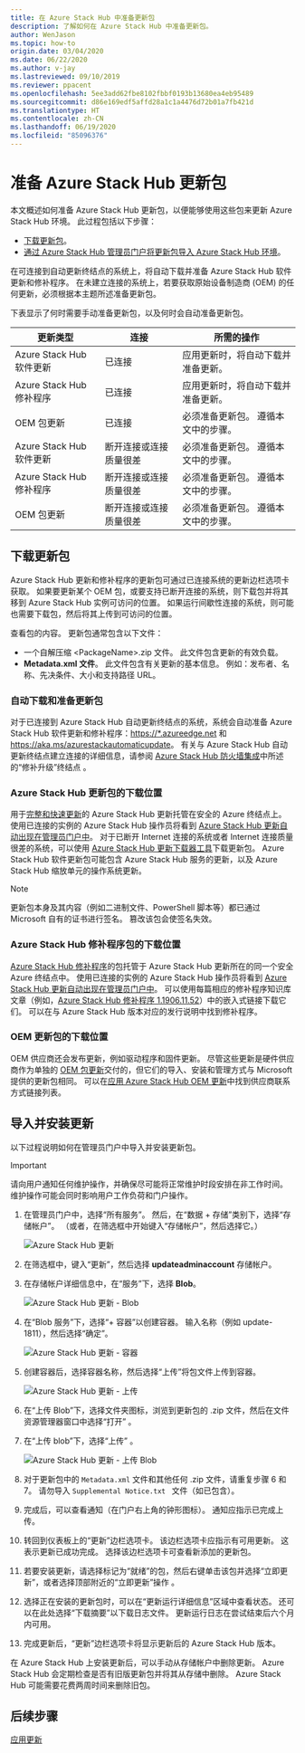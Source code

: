 ```yaml
---
title: 在 Azure Stack Hub 中准备更新包
description: 了解如何在 Azure Stack Hub 中准备更新包。
author: WenJason
ms.topic: how-to
origin.date: 03/04/2020
ms.date: 06/22/2020
ms.author: v-jay
ms.lastreviewed: 09/10/2019
ms.reviewer: ppacent
ms.openlocfilehash: 5ee3add62fbe8102fbbf0193b13680ea4eb95489
ms.sourcegitcommit: d86e169edf5affd28a1c1a4476d72b01a7fb421d
ms.translationtype: HT
ms.contentlocale: zh-CN
ms.lasthandoff: 06/19/2020
ms.locfileid: "85096376"
---
```

# <a name="prepare-an-azure-stack-hub-update-package"></a>准备 Azure Stack Hub 更新包

本文概述如何准备 Azure Stack Hub 更新包，以便能够使用这些包来更新 Azure Stack Hub 环境。 此过程包括以下步骤：

- [下载更新包](#download-the-update-package)。
- [通过 Azure Stack Hub 管理员门户将更新包导入 Azure Stack Hub 环境](#import-and-install-updates)。

在可连接到自动更新终结点的系统上，将自动下载并准备 Azure Stack Hub 软件更新和修补程序。 在未建立连接的系统上，若要获取原始设备制造商 (OEM) 的任何更新，必须根据本主题所述准备更新包。  

下表显示了何时需要手动准备更新包，以及何时会自动准备更新包。

| 更新类型 | 连接 | 所需的操作 |
| --- | --- | --- |
| Azure Stack Hub 软件更新 | 已连接 | 应用更新时，将自动下载并准备更新。 |
| Azure Stack Hub 修补程序 | 已连接 | 应用更新时，将自动下载并准备更新。 |
| OEM 包更新 | 已连接 | 必须准备更新包。 遵循本文中的步骤。 |
| Azure Stack Hub 软件更新 | 断开连接或连接质量很差 | 必须准备更新包。 遵循本文中的步骤。 |
| Azure Stack Hub 修补程序 | 断开连接或连接质量很差 | 必须准备更新包。 遵循本文中的步骤。 |
| OEM 包更新 | 断开连接或连接质量很差 | 必须准备更新包。 遵循本文中的步骤。 |

## <a name="download-the-update-package"></a>下载更新包

Azure Stack Hub 更新和修补程序的更新包可通过已连接系统的更新边栏选项卡获取。 如果要更新某个 OEM 包，或要支持已断开连接的系统，则下载包并将其移到 Azure Stack Hub 实例可访问的位置。 如果运行间歇性连接的系统，则可能也需要下载包，然后将其上传到可访问的位置。

查看包的内容。 更新包通常包含以下文件：

- 一个自解压缩 \<PackageName>.zip 文件。 此文件包含更新的有效负载。
- **Metadata.xml 文件**。 此文件包含有关更新的基本信息。 例如：发布者、名称、先决条件、大小和支持路径 URL。

### <a name="automatic-download-and-preparation-for-update-packages"></a>自动下载和准备更新包

对于已连接到 Azure Stack Hub 自动更新终结点的系统，系统会自动准备 Azure Stack Hub 软件更新和修补程序：<https://*.azureedge.net> 和 <https://aka.ms/azurestackautomaticupdate>。 有关与 Azure Stack Hub 自动更新终结点建立连接的详细信息，请参阅 [Azure Stack Hub 防火墙集成](/azure-stack/operator/azure-stack-integrate-endpoints#ports-and-urls-outbound)中所述的“修补升级”终结点 。

### <a name="where-to-download-azure-stack-hub-update-packages"></a>Azure Stack Hub 更新包的下载位置

用于[完整和快速更新](/azure-stack/operator/azure-stack-updates#update-package-types)的 Azure Stack Hub 更新托管在安全的 Azure 终结点上。 使用已连接的实例的 Azure Stack Hub 操作员将看到 [Azure Stack Hub 更新自动出现在管理员门户中](/azure-stack/operator/azure-stack-update-prepare-package#automatic-download-and-preparation-for-update-packages)。 对于已断开 Internet 连接的系统或者 Internet 连接质量很差的系统，可以使用 [Azure Stack Hub 更新下载器工具](https://aka.ms/azurestackupdatedownload)下载更新包。 Azure Stack Hub 软件更新包可能包含 Azure Stack Hub 服务的更新，以及 Azure Stack Hub 缩放单元的操作系统更新。

>[!NOTE]
>更新包本身及其内容（例如二进制文件、PowerShell 脚本等）都已通过 Microsoft 自有的证书进行签名。 篡改该包会使签名失效。

### <a name="where-to-download-azure-stack-hub-hotfix-packages"></a>Azure Stack Hub 修补程序包的下载位置

[Azure Stack Hub 修补程序](/azure-stack/operator/azure-stack-updates#update-package-types)的包托管于 Azure Stack Hub 更新所在的同一个安全 Azure 终结点中。 使用已连接的实例的 Azure Stack Hub 操作员将看到 [Azure Stack Hub 更新自动出现在管理员门户中](/azure-stack/operator/azure-stack-update-prepare-package#automatic-download-and-preparation-for-update-packages)。 可以使用每篇相应的修补程序知识库文章（例如，[Azure Stack Hub 修补程序 1.1906.11.52](https://support.microsoft.com/help/4515650)）中的嵌入式链接下载它们。 可以在与 Azure Stack Hub 版本对应的发行说明中找到修补程序。

### <a name="where-to-download-oem-update-packages"></a>OEM 更新包的下载位置

OEM 供应商还会发布更新，例如驱动程序和固件更新。 尽管这些更新是硬件供应商作为单独的 [OEM 包更新](/azure-stack/operator/azure-stack-updates#update-package-types)交付的，但它们的导入、安装和管理方式与 Microsoft 提供的更新包相同。 可以在[应用 Azure Stack Hub OEM 更新](/azure-stack/operator/azure-stack-update-oem#oem-contact-information)中找到供应商联系方式链接列表。

## <a name="import-and-install-updates"></a>导入并安装更新

以下过程说明如何在管理员门户中导入并安装更新包。

> [!Important]  
> 请向用户通知任何维护操作，并确保尽可能将正常维护时段安排在非工作时间。 维护操作可能会同时影响用户工作负荷和门户操作。

1. 在管理员门户中，选择“所有服务”。 然后，在“数据 + 存储”类别下，选择“存储帐户”。 （或者，在筛选框中开始键入“存储帐户”，然后选择它。）

    ![Azure Stack Hub 更新](./media/azure-stack-update-prepare-package/image1.png) 

2. 在筛选框中，键入“更新”，然后选择 **updateadminaccount** 存储帐户。

3. 在存储帐户详细信息中，在“服务”下，选择 **Blob**。

    ![Azure Stack Hub 更新 - Blob](./media/azure-stack-update-prepare-package/image2.png)

4. 在“Blob 服务”下，选择“+ 容器”以创建容器。  输入名称（例如 update-1811），然后选择“确定”。

    ![Azure Stack Hub 更新 - 容器](./media/azure-stack-update-prepare-package/image3.png)

5. 创建容器后，选择容器名称，然后选择“上传”将包文件上传到容器。

    ![Azure Stack Hub 更新 - 上传](./media/azure-stack-update-prepare-package/image4.png)

6. 在“上传 Blob”下，选择文件夹图标，浏览到更新包的 .zip 文件，然后在文件资源管理器窗口中选择“打开” 。

7. 在“上传 blob”下，选择“上传” 。

    ![Azure Stack Hub 更新 - 上传 Blob](./media/azure-stack-update-prepare-package/image5.png)

8. 对于更新包中的 `Metadata.xml` 文件和其他任何 .zip 文件，请重复步骤 6 和 7。 请勿导入 `Supplemental Notice.txt ` 文件（如已包含）。

9. 完成后，可以查看通知（在门户右上角的钟形图标）。 通知应指示已完成上传。

10. 转回到仪表板上的“更新”边栏选项卡。 该边栏选项卡应指示有可用更新。 这表示更新已成功完成。 选择该边栏选项卡可查看新添加的更新包。

11. 若要安装更新，请选择标记为“就绪”的包，然后右键单击该包并选择“立即更新”，或者选择顶部附近的“立即更新”操作  。

12. 选择正在安装的更新包时，可以在“更新运行详细信息”区域中查看状态。 还可以在此处选择“下载摘要”以下载日志文件。 更新运行日志在尝试结束后六个月内可用。

13. 完成更新后，“更新”边栏选项卡将显示更新后的 Azure Stack Hub 版本。

在 Azure Stack Hub 上安装更新后，可以手动从存储帐户中删除更新。 Azure Stack Hub 会定期检查是否有旧版更新包并将其从存储中删除。 Azure Stack Hub 可能需要花费两周时间来删除旧包。

## <a name="next-steps"></a>后续步骤

[应用更新](azure-stack-apply-updates.md)
